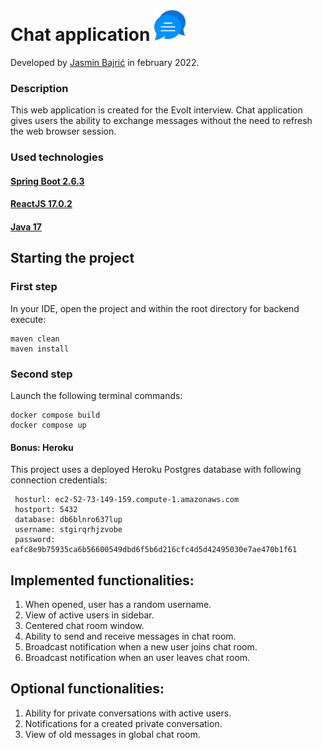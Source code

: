 # Chat application <img src="/assets/chaticon.png" width="50" height="50">

Developed by [Jasmin Bajrić](https://github.com/jbajric) in february 2022.

### Description
This web application is created for the Evolt interview. Chat application gives users the ability to exchange messages without the need to refresh the web browser session. 

### Used technologies

#### [Spring Boot 2.6.3](https://github.com/spring-projects/spring-boot/releases/tag/v2.6.3)
#### [ReactJS 17.0.2](https://github.com/facebook/react/blob/main/CHANGELOG.md#1702-march-22-2021)
#### [Java 17](https://docs.oracle.com/en/java/javase/17/)

## Starting the project

### First step
In your IDE, open the project and within the root directory for backend execute:

```
maven clean
maven install
```

### Second step
Launch the following terminal commands:

```
docker compose build
docker compose up
```

#### Bonus: Heroku
This project uses a deployed Heroku Postgres database with following connection credentials:

```
 hosturl: ec2-52-73-149-159.compute-1.amazonaws.com
 hostport: 5432
 database: db6blnro637lup
 username: stgirqrhjzvobe
 password: eafc8e9b75935ca6b56600549dbd6f5b6d216cfc4d5d42495030e7ae470b1f61
```

## Implemented functionalities:

1. When opened, user has a random username.
2. View of active users in sidebar.
3. Centered chat room window.
4. Ability to send and receive messages in chat room.
5. Broadcast notification when a new user joins chat room. 
6. Broadcast notification when an user leaves chat room.

## Optional functionalities:

1. Ability for private conversations with active users.
2. Notifications for a created private conversation.
3. View of old messages in global chat room.
